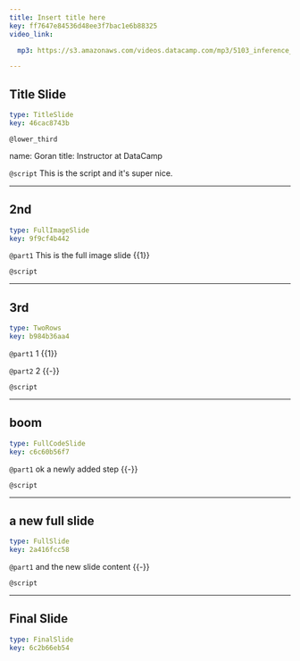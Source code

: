 ```yaml
---
title: Insert title here
key: ff7647e84536d48ee3f7bac1e6b88325
video_link:

  mp3: https://s3.amazonaws.com/videos.datacamp.com/mp3/5103_inference_for_numerical_data/v1/5103_ch4_5.mp3

---
```

## Title Slide

```yaml
type: TitleSlide
key: 46cac8743b
```





`@lower_third`

name: Goran
title: Instructor at DataCamp


`@script`
This is the script and it's super nice.



---
## 2nd

```yaml
type: FullImageSlide
key: 9f9cf4b442
```

`@part1`
This is the full image slide {{1}}





`@script`




---
## 3rd

```yaml
type: TwoRows
key: b984b36aa4
```

`@part1`
1 {{1}}

`@part2`
2 {{-}}




`@script`




---
## boom

```yaml
type: FullCodeSlide
key: c6c60b56f7
```

`@part1`
ok a newly added step {{-}}





`@script`




---
## a new full slide

```yaml
type: FullSlide
key: 2a416fcc58
```

`@part1`
and the new slide content {{-}}





`@script`




---
## Final Slide

```yaml
type: FinalSlide
key: 6c2b66eb54
```








